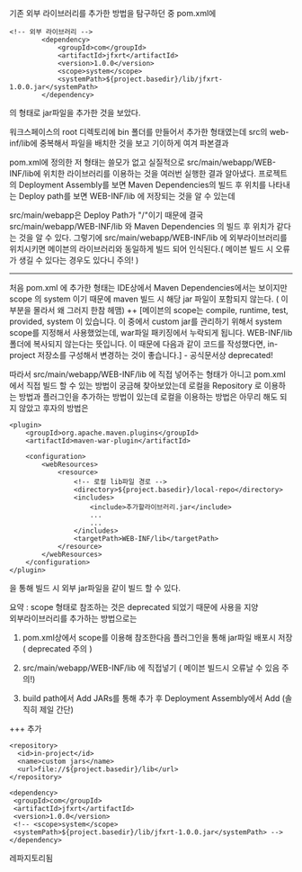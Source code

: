 기존 외부 라이브러리를 추가한 방법을 탐구하던 중 pom.xml에 
```
<!-- 외부 라이브러리 -->
		<dependency>
			<groupId>com</groupId>
			<artifactId>jfxrt</artifactId>
			<version>1.0.0</version>
			<scope>system</scope>
			<systemPath>${project.basedir}/lib/jfxrt-1.0.0.jar</systemPath>
		</dependency>  
```   
의 형태로 jar파일을 추가한 것을 보았다. 

워크스페이스의 root 디렉토리에 bin 폴더를 만들어서 추가한 형태였는데 
src의 web-inf/lib에 중복해서 파일을 배치한 것을 보고 기이하게 여겨 파본결과 


pom.xml에 정의한 저 형태는 쓸모가 없고 실질적으로  src/main/webapp/WEB-INF/lib에 위치한 라이브러리를 이용하는 것을 여러번 실행한 결과 알아냈다.
프로젝트의 Deployment Assembly를 보면 Maven Dependencies의 빌드 후 위치를 나타내는 Deploy path를 보면 WEB-INF/lib 에 저장되는 것을 알 수 있는데 

src/main/webapp은 Deploy Path가 "/"이기 때문에 결국 src/main/webapp/WEB-INF/lib 와  Maven Dependencies 의 빌드 후 위치가 같다는 것을 알 수 있다. 
그렇기에 src/main/webapp/WEB-INF/lib 에 외부라이브러리를 위치시키면 메이븐의 라이브러리와 동일하게 빌드 되어 인식된다.( 메이븐 빌드 시 오류가 생길 수 있다는 경우도 있다니 주의! )


----------------------------
처음 pom.xml 에 추가한 형태는 IDE상에서 Maven Dependencies에서는 보이지만 scope 의 system 이기 때문에 maven 빌드 시 해당 jar 파일이 포함되지 않는다. ( 이 부분을 몰라서 왜 그러지 한참 헤맴) ++ [메이븐의 scope는 compile, runtime, test, provided, system 이 있습니다. 이 중에서 custom jar를 관리하기 위해서 system scope를 지정해서 사용했었는데, war파일 패키징에서 누락되게 됩니다. WEB-INF/lib 폴더에 복사되지 않는다는 뜻입니다. 이 때문에 다음과 같이 코드를 작성했다면, in-project 저장소를 구성해서 변경하는 것이 좋습니다.] - 공식문서상 deprecated!

따라서 src/main/webapp/WEB-INF/lib 에 직접 넣어주는 형태가 아니고 pom.xml에서 직접 빌드 할 수 있는 방법이 궁금해 찾아보았는데 
로컬을 Repository 로 이용하는 방법과 플러그인을 추가하는 방법이 있는데  로컬을 이용하는 방법은 아무리 해도 되지 않았고 후자의 방법은 
```
<plugin>
    <groupId>org.apache.maven.plugins</groupId>
    <artifactId>maven-war-plugin</artifactId>

    <configuration>
        <webResources>
            <resource>
                <!-- 로컬 lib파일 경로 -->
                <directory>${project.basedir}/local-repo</directory>
                <includes>
                    <include>추가할라이브러리.jar</include>
                    ...
                    ...
                </includes>
                <targetPath>WEB-INF/lib</targetPath>
            </resource>
        </webResources>
    </configuration>
</plugin>
```
을 통해 빌드 시 외부 jar파일을 같이 빌드 할 수 있다.


요약 : scope 형태로 참조하는 것은 deprecated 되었기 때문에 사용을 지양  
외부라이브러리를 추가하는 방법으로는

1. pom.xml상에서 scope를 이용해 참조한다음 플러그인을 통해 jar파일 배포시 저장 ( deprecated 주의 )

2. src/main/webapp/WEB-INF/lib 에 직접넣기 ( 메이븐 빌드시 오류날 수 있음 주의!)

3. build path에서 Add JARs를 통해 추가 후 Deployment Assembly에서 Add (솔직히 제일 간단)


+++ 추가 


```
<repository>
  <id>in-project</id>
  <name>custom jars</name>
  <url>file://${project.basedir}/lib</url>
</repository>

<dependency>
 <groupId>com</groupId>
 <artifactId>jfxrt</artifactId>
 <version>1.0.0</version>
 <!-- <scope>system</scope>
 <systemPath>${project.basedir}/lib/jfxrt-1.0.0.jar</systemPath> -->
</dependency>
```
레파지토리됨 

